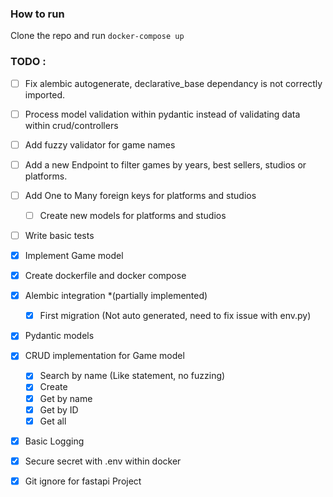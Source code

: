 ### How to run

Clone the repo and run `docker-compose up`

### TODO :
- [ ] Fix alembic autogenerate, declarative_base dependancy is not correctly imported.
- [ ] Process model validation within pydantic instead of validating data within crud/controllers
- [ ] Add fuzzy validator for game names
- [ ] Add a new Endpoint to filter games by years, best sellers, studios or platforms.
- [ ] Add One to Many foreign keys for platforms and studios
    - [ ] Create new models for platforms and studios
- [ ] Write basic tests

- [x] Implement Game model
- [x] Create dockerfile and docker compose
- [x] Alembic integration *(partially implemented)
    - [x] First migration (Not auto generated, need to fix issue with env.py)
- [x] Pydantic models
- [x] CRUD implementation for Game model
    - [x] Search by name (Like statement, no fuzzing)
    - [x] Create
    - [x] Get by name 
    - [x] Get by ID
    - [x] Get all
- [x] Basic Logging
- [x] Secure secret with .env within docker
- [x] Git ignore for fastapi Project


